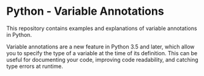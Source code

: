 <h1>Python - Variable Annotations</h1>
This repository contains examples and explanations of variable annotations in Python.

Variable annotations are a new feature in Python 3.5 and later, which allow you to specify the type of a variable at the time of its definition. This can be useful for documenting your code, improving code readability, and catching type errors at runtime.
